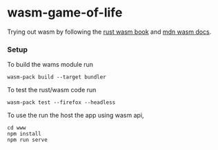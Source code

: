 # wasm-game-of-life

Trying out wasm by following the [rust wasm book](https://rustwasm.github.io/docs/book/) and
[mdn wasm docs](https://developer.mozilla.org/en-US/docs/WebAssembly).

### Setup

To build the wams module run 
```
wasm-pack build --target bundler
```

To test the rust/wasm code run 
```
wasm-pack test --firefox --headless
```

To use the run the host the app using wasm api, 
```
cd www
npm install
npm run serve
```
